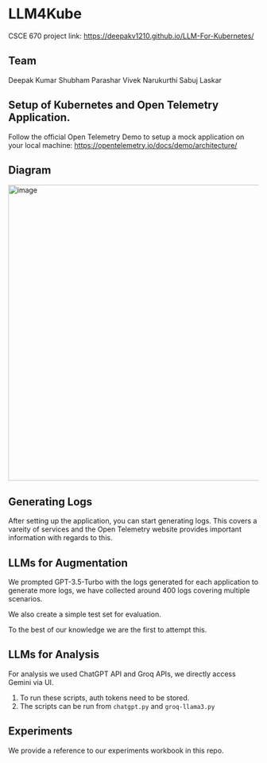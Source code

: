 # LLM4Kube
CSCE 670 project link: https://deepakv1210.github.io/LLM-For-Kubernetes/

## Team
Deepak Kumar
Shubham Parashar
Vivek Narukurthi
Sabuj Laskar

## Setup of Kubernetes and Open Telemetry Application.
Follow the official Open Telemetry Demo to setup a mock application on your local machine: https://opentelemetry.io/docs/demo/architecture/

## Diagram
<img width="595" alt="image" src="https://github.com/user-attachments/assets/c59d0867-5922-4b47-ad88-edeb936fe31b">

## Generating Logs
After setting up the application, you can start generating logs. This covers a vareity of services and the Open Telemetry website provides important information with regards to this.

## LLMs for Augmentation
We prompted GPT-3.5-Turbo with the logs generated for each application to generate more logs, we have collected around 400 logs covering multiple scenarios. 

We also create a simple test set for evaluation.

To the best of our knowledge we are the first to attempt this.

## LLMs for Analysis

For analysis we used ChatGPT API and Groq APIs, we directly access Gemini via UI.

1. To run these scripts, auth tokens need to be stored.
2. The scripts can be run from `chatgpt.py` and `groq-llama3.py`

## Experiments

We provide a reference to our experiments workbook in this repo.

